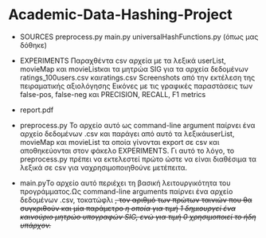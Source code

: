 # Academic-Data-Hashing-Project

- SOURCES
     preprocess.py
     main.py
    universalHashFunctions.py (όπως μας δόθηκε)
- EXPERIMENTS
     Παραχθέντα csv αρχεία με τα λεξικά userList, movieMap και movieListκαι τα μητρώα SIG για τα αρχεία δεδομένων ratings_100users.csv καιratings.csv
    Screenshots από την εκτέλεση της πειραματικής αξιολόγησης
    Εικόνες με τις γραφικές παραστάσεις των false-pos, false-neg και PRECISION, RECALL, F1 metrics
- report.pdf

- preprocess.py Το αρχείο αυτό ως command-line argument παίρνει ένα αρχείο δεδομένων <name>.csv και παράγει από αυτό τα λεξικάuserList, movieMap και movieList τα οποία γίνονται export σε csv και αποθηκεύονται στον φάκελο EXPERIMENTS. Γι αυτό το λόγο, το preprocess.py
πρέπει να εκτελεστεί πρώτο ώστε να είναι διαθέσιμα τα λεξικά σε csv για ναχρησιμοποιηθούνε μετέπειτα.
- main.pyΤο αρχείο αυτό περιέχει τη βασική λειτουργικότητα του προγράμματος.Ως command-line arguments παίρνει ένα αρχείο δεδομένων <name>.csv, τοκατώφλι <s>, τον αριθμό <x> των πρώτων ταινιών που θα συγκριθούν και
μία παράμετρο <i> η οποία για τιμή 1 δημιουργεί ένα καινούριο μητρώο υπογραφών SIG, ενώ για τιμή 0 χρησιμοποιεί το ήδη υπάρχον.
